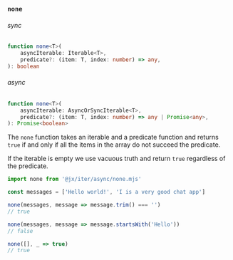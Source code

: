 ### `none`

###### sync

```ts
function none<T>(
    asyncIterable: Iterable<T>,
    predicate?: (item: T, index: number) => any,
): boolean
```

###### async

```ts
function none<T>(
    asyncIterable: AsyncOrSyncIterable<T>,
    predicate?: (item: T, index: number) => any | Promise<any>,
): Promise<boolean>
```

The `none` function takes an iterable and a predicate function and returns `true` if and only if all the items in the array do not succeed the predicate.

If the iterable is empty we use vacuous truth and return `true` regardless of the predicate.

```js
import none from '@jx/iter/async/none.mjs'

const messages = ['Hello world!', 'I is a very good chat app']

none(messages, message => message.trim() === '')
// true

none(messages, message => message.startsWith('Hello'))
// false

none([], _ => true)
// true
```
